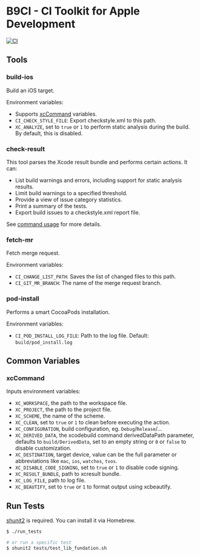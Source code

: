 # B9CI - CI Toolkit for Apple Development

[![CI](https://github.com/b9swift/CI-System/actions/workflows/ci.yml/badge.svg)](https://github.com/b9swift/CI-System/actions/workflows/ci.yml)

## Tools

### build-ios

Build an iOS target.

Environment variables:

* Supports [xcCommand](#xcCommand) variables.
* `CI_CHECK_STYLE_FILE`: Export checkstyle.xml to this path.
* `XC_ANALYZE`, set to `true` or `1` to perform static analysis during the build. By default, this is disabled.

### check-result

This tool parses the Xcode result bundle and performs certain actions. It can:

* List build warnings and errors, including support for static analysis results.
* Limit build warnings to a specified threshold.
* Provide a view of issue category statistics.
* Print a summary of the tests.
* Export build issues to a checkstyle.xml report file.

See [command usage](https://github.com/b9swift/CI-System/blob/main/check-result#L10) for more details.

### fetch-mr

Fetch merge request.

Environment variables:

* `CI_CHANGE_LIST_PATH`: Saves the list of changed files to this path.
* `CI_GIT_MR_BRANCH`: The name of the merge request branch.

### pod-install

Performs a smart CocoaPods installation.

Environment variables:

* `CI_POD_INSTALL_LOG_FILE`: Path to the log file. Default: `build/pod_install.log`

## Common Variables

### xcCommand

<!-- Link here: xccommand.sh -->

Inputs environment variables:

- `XC_WORKSPACE`, the path to the workspace file.
- `XC_PROJECT`, the path to the project file.
- `XC_SCHEME`, the name of the scheme.
- `XC_CLEAN`, set to `true` or `1` to clean before executing the action.
- `XC_CONFIGURATION`, build configuration, eg. `Debug`/`Release`/...
- `XC_DERIVED_DATA`, the xcodebuild command derivedDataPath parameter, defaults to `build/DerivedData`, set to an empty string or `0` or `false` to disable customization.
- `XC_DESTINATION`, target device, value can be the full parameter or abbreviations like `mac`, `ios`, `watchos`, `tvos`.
- `XC_DISABLE_CODE_SIGNING`, set to `true` or `1` to disable code signing.
- `XC_RESULT_BUNDLE`, path to xcresult bundle.
- `XC_LOG_FILE`, path to log file.
- `XC_BEAUTIFY`, set to `true` or `1` to format output using xcbeautify.

## Run Tests

[shunit2](https://github.com/kward/shunit2) is required. You can install it via Homebrew.

```zsh
$ ./run_tests

# or run a specific test
$ shunit2 tests/test_lib_fundation.sh
```
